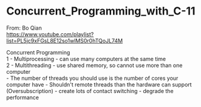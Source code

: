 # Concurrent_Programming_with_C-11

From: Bo Qian <br/>
https://www.youtube.com/playlist?list=PL5jc9xFGsL8E12so1wlMS0r0hTQoJL74M

Concurrent Programming <br/>
1 - Multiprocessing - can use many computers at the same time <br/>
2 - Multithreading  - use shared memory, so cannot use more than one computer <br/>
    - The number of threads you should use is the number of cores your computer have
    - Shouldn't remote threads than the hardware can support (Oversubscription)
        - create lots of contact switching
        - degrade the performance
